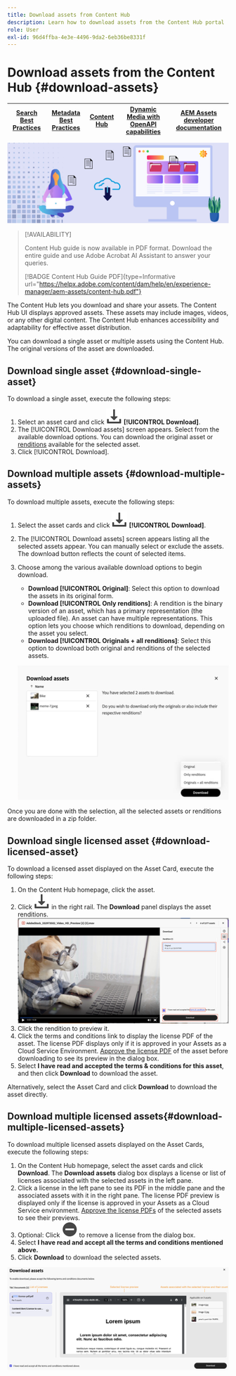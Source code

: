 ```yaml
---
title: Download assets from Content Hub
description: Learn how to download assets from the Content Hub portal
role: User
exl-id: 96d4ffba-4e3e-4496-9da2-6eb36be8331f
---
```

# Download assets from the Content Hub {#download-assets}

| [Search Best Practices](/help/assets/search-best-practices.md) |[Metadata Best Practices](/help/assets/metadata-best-practices.md)|[Content Hub](/help/assets/product-overview.md)|[Dynamic Media with OpenAPI capabilities](/help/assets/dynamic-media-open-apis-overview.md)|[AEM Assets developer documentation](https://developer.adobe.com/experience-cloud/experience-manager-apis/)|
| ------------- | --------------------------- |---------|----|-----|

<!-- ![Download assets](assets/download-asset.jpg) -->
![Download assets](assets/download-asset-genstudio.jpeg)

>[!AVAILABILITY]
>
>Content Hub guide is now available in PDF format. Download the entire guide and use Adobe Acrobat AI Assistant to answer your queries. 
>
>[!BADGE Content Hub Guide PDF]{type=Informative url="https://helpx.adobe.com/content/dam/help/en/experience-manager/aem-assets/content-hub.pdf"}

The Content Hub lets you download and share your assets. The Content Hub UI displays approved assets. These assets may include images, videos, or any other digital content. The Content Hub enhances accessibility and adaptability for effective asset distribution.  

You can download a single asset or multiple assets using the Content Hub. The original versions of the asset are downloaded.

## Download single asset {#download-single-asset} 

To download a single asset, execute the following steps: 

1. Select an asset card and click ![download](/help/assets/assets/download-icon.svg) **[!UICONTROL Download]**. 
1. The [!UICONTROL Download assets] screen appears. Select from the available download options. You can download the original asset or [renditions](/help/assets/download-assets-content-hub.md#renditions-content-hub) available for the selected asset.
1. Click [!UICONTROL Download].

## Download multiple assets {#download-multiple-assets} 

To download multiple assets, execute the following steps: 

1. Select the asset cards and click ![download](/help/assets/assets/download-icon.svg) **[!UICONTROL Download]**. 
1. The [!UICONTROL Download assets] screen appears listing all the selected assets appear. You can manually select or exclude the assets. The download button reflects the count of selected items. 
1. Choose among the various available download options to begin download.

    * **Download [!UICONTROL Original]**: Select this option to download the assets in its original form.
    * **Download [!UICONTROL Only renditions]**: A rendition is the binary version of an asset, which has a primary representation (the uploaded file). An asset can have multiple representations. This option lets you choose which renditions to download, depending on the asset you select.
    * **Download [!UICONTROL Originals + all renditions]**: Select this option to download both original and renditions of the selected assets.

    ![Download multiple renditions](/help/assets/assets/download-multiple-renditions.png)
    
Once you are done with the selection, all the selected assets or renditions are downloaded in a zip folder. 

## Download single licensed asset {#download-licensed-asset}

To download a licensed asset displayed on the Asset Card, execute the following steps:

1. On the Content Hub homepage, click the asset.
1. Click ![download](/help/assets/assets/download-icon.svg) in the right rail. The **Download** panel displays the asset renditions.
![single-download-dialog-box](/help/assets/assets/asset-dialog-box-for-single-download.png) 
1. Click the rendition to preview it. 
1. Click the terms and conditions link to display the license PDF of the asset. The license PDF displays only if it is approved in your Assets as a Cloud Service Environment. [Approve the license PDF](/help/assets/approve-assets-content-hub.md) of the asset before downloading to see its preview in the dialog box.
1. Select **I have read and accepted the terms & conditions for this asset**, and then click **Download** to download the asset.

Alternatively, select the Asset Card and click **Download** to download the asset directly.

## Download multiple licensed assets{#download-multiple-licensed-assets} 

To download multiple licensed assets displayed on the Asset Cards, execute the following steps:

1. On the Content Hub homepage, select the asset cards and click **Download**. The **Download assets** dialog box displays a license or list of licenses associated with the selected assets in the left pane. 
1. Click a license in the left pane to see its PDF in the middle pane and the associated assets with it in the right pane. The license PDF preview is displayed only if the license is approved in your Assets as a Cloud Service environment. [Approve the license PDFs](/help/assets/approve-assets-content-hub.md) of the selected assets to see their previews.
1. Optional: Click ![remove-icon](/help/assets/assets/remove-icon.svg) to remove a license from the dialog box.
1. Select **I have read and accept all the terms and conditions mentioned above.** 
1. Click **Download** to download the selected assets.

<!---This dialog box displays the list of licenses associated with the selected assets in the left pane. Select a license to preview its terms and conditions (in pdf format) in the middle pane and the preview of the associated assets to the license in the right. Reviewed licenses are highlighted in light blue.


The dialog box that displays depends on whether the download list includes expired assets or only non-expired assets. <br/>
**Download expired assets dialog box:** This dialog box displays the expired assets' preview along with their expiry date in the left pane. The expired assets' count out of total selected displays in the right pane. Click **Proceed with all assets** to download expired assets with other assets (if present). The Download assets dialog box displays. See the [Download assets dialog box](#Download-asset-dialog-box) to proceed further.
    
    >[!NOTE]
    >
    >[Enable the download option for expired assets](/help/assets/configure-content-hub-ui-options.md#expired-assets-content-hub) to download them. Only expired assets that have enabled downloading are available for download.

   <a id="Download-asset-dialog-box"></a> **Download assets dialog box:** This dialog box displays the list of licenses associated with the selected assets in the left pane. Select a license to preview its terms and conditions (in pdf format) in the middle pane and the associated assets' preview and their count in the right pane. Reviewed licenses are highlighted in light blue.

    >[!NOTE]
    >
    > The **Download Asset dialog box** previews licensing terms and conditions only for approved licenses. [Approve the assets' licenses](/help/assets/approve-assets-content-hub.md) before downloading them to preview their licensing terms in the **Download Asset dialog box**.

1. Click  ![remove-icon](/help/assets/assets/remove-icon.svg) to remove a license from the download dialog box. 

1. Accept the terms and conditions and then click **Download** to download assets associated with the available licenses in the left pane.-->
![download-multiple-license](/help/assets/assets/download-multiple-license1.png)

<!---
### Download non-licensed Assets {#download-non-licensed-assets}

 To download non-licensed assets, select the assets and click ![download](/help/assets/assets/download-icon.svg) from the top rail.-->

    





